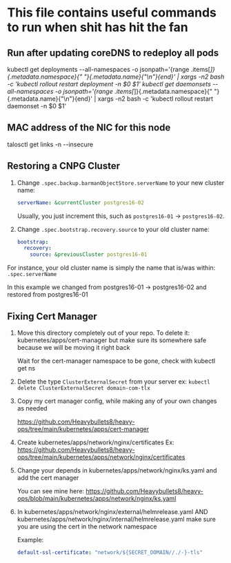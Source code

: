 # This file contains useful commands to run when shit has hit the fan

## Run after updating coreDNS to redeploy all pods

kubectl get deployments --all-namespaces -o jsonpath='{range .items[*]}{.metadata.namespace}{" "}{.metadata.name}{"\n"}{end}' | xargs -n2 bash -c 'kubectl rollout restart deployment -n $0 $1'
kubectl get daemonsets --all-namespaces -o jsonpath='{range .items[*]}{.metadata.namespace}{" "}{.metadata.name}{"\n"}{end}' | xargs -n2 bash -c 'kubectl rollout restart daemonset -n $0 $1'

## MAC address of the NIC for this node

talosctl get links -n <ip> --insecure

## Restoring a CNPG Cluster

1. Change `.spec.backup.barmanObjectStore.serverName` to your new cluster name:

    ```yaml
    serverName: &currentCluster postgres16-02
    ```

    Usually, you just increment this, such as `postgres16-01` -> `postgres16-02`.

2. Change `.spec.bootstrap.recovery.source` to your old cluster name:

    ```yaml
    bootstrap:
      recovery:
        source: &previousCluster postgres16-01
    ```

For instance, your old cluster name is simply the name that is/was within: `.spec.serverName`

In this example we changed from postgres16-01 -> postgres16-02 and restored from postgres16-01

## Fixing Cert Manager

1. Move this directory completely out of your repo. To delete it: kubernetes/apps/cert-manager but make sure its somewhere safe because we will be moving it right back

    Wait for the cert-manager namespace to be gone, check with kubectl get ns

2. Delete the type `ClusterExternalSecret` from your server ex: `kubectl delete ClusterExternalSecret domain-com-tlx`

3. Copy my cert manager config, while making any of your own changes as needed

    https://github.com/Heavybullets8/heavy-ops/tree/main/kubernetes/apps/cert-manager

4. Create kubernetes/apps/network/nginx/certificates
    Ex: https://github.com/Heavybullets8/heavy-ops/tree/main/kubernetes/apps/network/nginx/certificates

5. Change your depends in kubernetes/apps/network/nginx/ks.yaml and add the cert manager

   You can see mine here: https://github.com/Heavybullets8/heavy-ops/blob/main/kubernetes/apps/network/nginx/ks.yaml

6. In kubernetes/apps/network/nginx/external/helmrelease.yaml AND kubernetes/apps/network/nginx/internal/helmrelease.yaml make sure you are using the cert in the network namespace

    Example:

    ```yaml
    default-ssl-certificate: "network/${SECRET_DOMAIN//./-}-tls"
    ```
